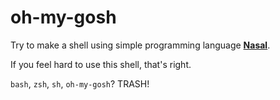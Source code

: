 # oh-my-gosh

Try to make a shell using simple programming language [__Nasal__](https://github.com/ValKmjolnir/Nasal-Interpreter).

If you feel hard to use this shell, that's right.

`bash`, `zsh`, `sh`, `oh-my-gosh`? TRASH!
